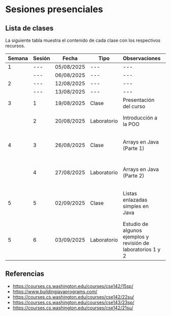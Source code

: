 # Sesiones presenciales


## Lista de clases

La siguiente tabla muestra el contenido de cada clase con los respectivos recursos.

|Semana|Sesión|Fecha|Tipo|Observaciones|Recursos|Entregable|
|---|---|---|---|---|---|---|
|1| --- | 05/08/2025 |---|---|---|---|
|| --- | 06/08/2025 | ---|---|---|---|
|2| --- | 12/08/2025 |---|---|---|---|
|| --- | 13/08/2025 |---|---|---|---|
|3| 1 | 19/08/2025 | Clase | Presentación del curso |---|---|
|| 2 | 20/08/2025 | Laboratorio |Introducción a la POO|Codigos POO [[link]](clase1/)|---|
|4| 3 | 26/08/2025 |Clase|Arrays en Java (Parte 1)|Códigos Arrays (Parte 1) [[link]](clase2/)|Laboratorio 1 [[link]](https://github.com/algoritmos-poli/lab1-repaso_POO)|
|| 4 | 27/08/2025 | Laboratorio|Arrays en Java (Parte 2)|Códigos Arrays (Parte 2) [[link]](clase3/)|Laboratorio 2 [[link]](https://github.com/algoritmos-poli/lab2-arrays)|
|5| 5 | 02/09/2025 |Clase|Listas enlazadas simples en Java |Códigos Listas enlazadas simples [[link]](clase4/)|Laboratorio 3 [[link]](https://github.com/algoritmos-poli/lab3-arraylist)|
|5| 6 | 03/09/2025 |Laboratorio|Estudio de algunos ejemplos y revisión de laboratorios 1 y 2|Ejemplos de listas enlazadas simples [link](https://github.com/algoritmos-poli/lab4-listas_enlazadas_simples/tree/main/rev_teorica)|


## Referencias

* https://courses.cs.washington.edu/courses/cse142/15sp/
* https://www.buildingjavaprograms.com/
* https://courses.cs.washington.edu/courses/cse142/22su/
* https://courses.cs.washington.edu/courses/cse143/23sp/
* https://courses.cs.washington.edu/courses/cse142/21su/